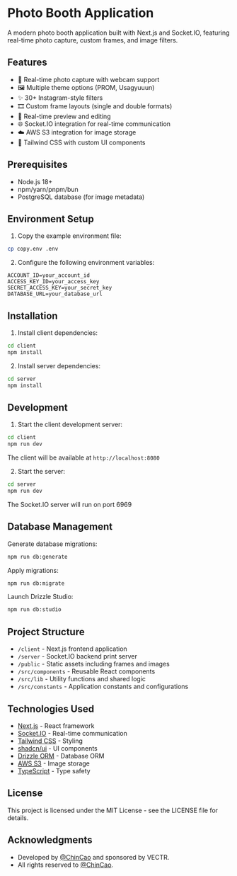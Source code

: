 # Photo Booth Application

A modern photo booth application built with Next.js and Socket.IO, featuring real-time photo capture, custom frames, and image filters.

## Features

- 📸 Real-time photo capture with webcam support
- 🖼️ Multiple theme options (PROM, Usagyuuun)
- ✨ 30+ Instagram-style filters
- 🎞️ Custom frame layouts (single and double formats)
- 🔄 Real-time preview and editing
- 🌐 Socket.IO integration for real-time communication
- ☁️ AWS S3 integration for image storage
- 🎨 Tailwind CSS with custom UI components

## Prerequisites

- Node.js 18+
- npm/yarn/pnpm/bun
- PostgreSQL database (for image metadata)

## Environment Setup

1. Copy the example environment file:

```bash
cp copy.env .env
```

2. Configure the following environment variables:

```
ACCOUNT_ID=your_account_id
ACCESS_KEY_ID=your_access_key
SECRET_ACCESS_KEY=your_secret_key
DATABASE_URL=your_database_url
```

## Installation

1. Install client dependencies:

```bash
cd client
npm install
```

2. Install server dependencies:

```bash
cd server
npm install
```

## Development

1. Start the client development server:

```bash
cd client
npm run dev
```

The client will be available at `http://localhost:8080`

2. Start the server:

```bash
cd server
npm run dev
```

The Socket.IO server will run on port 6969

## Database Management

Generate database migrations:

```bash
npm run db:generate
```

Apply migrations:

```bash
npm run db:migrate
```

Launch Drizzle Studio:

```bash
npm run db:studio
```

## Project Structure

- `/client` - Next.js frontend application
- `/server` - Socket.IO backend print server
- `/public` - Static assets including frames and images
- `/src/components` - Reusable React components
- `/src/lib` - Utility functions and shared logic
- `/src/constants` - Application constants and configurations

## Technologies Used

- [Next.js](https://nextjs.org/) - React framework
- [Socket.IO](https://socket.io/) - Real-time communication
- [Tailwind CSS](https://tailwindcss.com/) - Styling
- [shadcn/ui](https://ui.shadcn.com/) - UI components
- [Drizzle ORM](https://orm.drizzle.team/) - Database ORM
- [AWS S3](https://aws.amazon.com/s3/) - Image storage
- [TypeScript](https://www.typescriptlang.org/) - Type safety

## License

This project is licensed under the MIT License - see the LICENSE file for details.

## Acknowledgments

- Developed by [@ChinCao](https://github.com/ChinCao) and sponsored by VECTR.
- All rights reserved to [@ChinCao](https://github.com/ChinCao).
